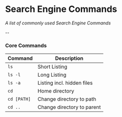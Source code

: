 Search Engine Commands
============

_A list of commonly used Search Engine Commands_

--

### Core Commands

| Command | Description |
| ------- | ----------- |
| `ls` | Short Listing  |
| `ls -l` | Long Listing |
| `ls -a` | Listing incl. hidden files  |
| `cd` | Home directory |
| `cd [PATH]` | Change directory to path |
| `cd ..` | Change directory to parent |
